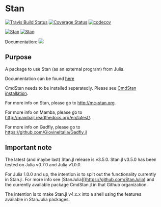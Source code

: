 # Stan

[![Travis Build Status](https://travis-ci.org/goedman/Stan.jl.svg?branch=master)](https://travis-ci.org/goedman/Stan.jl)
[![Coverage Status](https://coveralls.io/repos/goedman/Stan.jl/badge.svg?branch=master&service=github)](https://coveralls.io/github/goedman/Stan.jl?branch=master)
[![codecov](https://codecov.io/gh/goedman/Stan.jl/branch/master/graph/badge.svg)](https://codecov.io/gh/goedman/Stan.jl?branch=master)

[![Stan](http://pkg.julialang.org/badges/Stan_0.7.svg)](http://pkg.julialang.org/?pkg=Stan&ver=0.7)
[![Stan](http://pkg.julialang.org/badges/Stan_1.0.svg)](http://pkg.julialang.org/?pkg=Stan&ver=1.0)

Documentation:
[![](https://img.shields.io/badge/docs-latest-blue.svg)](https://goedman.github.io/Stan.jl/latest)

## Purpose

A package to use Stan (as an external program) from Julia. 

Documentation can be found [here](http://goedman.github.io/Stan.jl/latest/INTRO.html)

CmdStan needs to be installed separatedly. Please see [CmdStan installation](http://goedman.github.io/Stan.jl/latest/INSTALLATION.html). 

For more info on Stan, please go to <http://mc-stan.org>.

For more info on Mamba, please go to <http://mambajl.readthedocs.org/en/latest/>.

For more info on Gadfly, please go to <https://github.com/GiovineItalia/Gadfly.jl>


## Important note

The latest (and maybe last) Stan.jl release is v3.5.0. Stan.jl v3.5.0 has been tested on Julia v0.7.0 and Julia v1.0.0.

For Julia 1.0.0 and up, the intention is to split out the functionality currently in Stan.jl. For more info see [StanJulia][(https://github.com/StanJulia) and the currently available package CmdStan.jl in that Github organization.

The intention is to make Stan.jl v4.x.x into a shell using the features available in StanJulia packages.